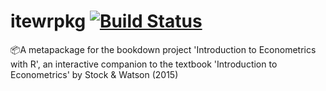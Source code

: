 # itewrpkg [![Build Status](https://travis-ci.org/mca91/itewrpkg.svg?branch=master)](https://travis-ci.org/mca91/itewrpkg)
📦A metapackage for the bookdown project 'Introduction to Econometrics with R', an interactive companion to the textbook 'Introduction to Econometrics' by Stock &amp; Watson (2015)
